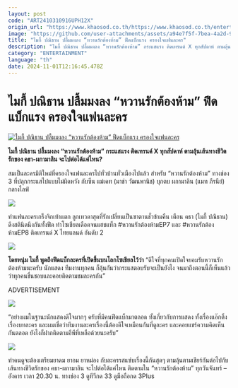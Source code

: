 ```yaml
---
layout: post
code: "ART2410310916UPH12X"
origin_url: "https://www.khaosod.co.th/https://www.khaosod.co.th/entertainment/drama/news_9483266"
image: "https://github.com/user-attachments/assets/a94e7f5f-7bea-4a2d-945c-3b6f7a4743f0"
title: "ไมกี้ ปณิธาน ปลื้มมงลง “หวานรักต้องห้าม” ฟีดแบ็กแรง ครองใจแฟนละคร"
description: "ไมกี้ ปณิธาน ปลื้มมงลง “หวานรักต้องห้าม” กระแสแรง ติดเทรนด์ X ทุกสัปดาห์ ตามลุ้นเส้นทางชีวิตรักของ คธา-ผกามาลิน จะไปต่อได้แค่ไหน?"
category: "ENTERTAINMENT"
language: "th"
date: 2024-11-01T12:16:45.478Z
---
```


# ไมกี้ ปณิธาน ปลื้มมงลง “หวานรักต้องห้าม” ฟีดแบ็กแรง ครองใจแฟนละคร

[![ไมกี้ ปณิธาน ปลื้มมงลง “หวานรักต้องห้าม” ฟีดแบ็กแรง ครองใจแฟนละคร](https://www.khaosod.co.th/wpapp/uploads/2024/10/ปกขาว4คำ-เส้น-38.jpg "ไมกี้ ปณิธาน ปลื้มมงลง “หวานรักต้องห้าม” ฟีดแบ็กแรง ครองใจแฟนละคร")](https://www.khaosod.co.th/wpapp/uploads/2024/10/ปกขาว4คำ-เส้น-38.jpg)

**ไมกี้ ปณิธาน ปลื้มมงลง “หวานรักต้องห้าม” กระแสแรง ติดเทรนด์ X ทุกสัปดาห์ ตามลุ้นเส้นทางชีวิตรักของ คธา-ผกามาลิน จะไปต่อได้แค่ไหน?**

สมเป็นละครมิติใหม่ที่ครองใจแฟนละครไปทั่วบ้านทั่วเมืองไปแล้ว สำหรับ “หวานรักต้องห้าม” ทางช่อง 3 ที่ปลุกกระแสไปแบบไม่ผิดหวัง กับซีน แม่เคท (มาช่า วัฒนพานิช) บุกตบ ผกามาลิน (แมท ภีรนีย์) กลางไลฟ์

![](https://www.khaosod.co.th/wpapp/uploads/2024/10/J49A8431-696x464.jpg)

ทำแฟนละครเกร็งจิกเท้าแตก ลูกเทวดาสุดที่รักเปลี่ยนเป็นซาตานชั่วข้ามคืน เตือน คธา (ไมกี้ ปณิธาน) ดึงสตินิดนึงกันทั้งฟีด ทำโซเชียลเดือดจนแฮชแท็ก #หวานรักต้องห้ามEP7 และ #หวานรักต้องห้ามEP8 ติดเทรนด์ X ไทยแลนด์ อันดับ 2

![](https://www.khaosod.co.th/wpapp/uploads/2024/10/S__32759821_0-688x696.jpg)

**โดยหนุ่ม ไมกี้ พูดถึงฟีดแบ็กละครที่เปิดขึ้นบนโลกโซเชียลไว้ว่า** “ดีใจที่ทุกคนเปิดใจยอมรับหวานรักต้องห้ามนะครับ นักแสดง ทีมงานทุกคน ก็ลุ้นกันว่ากระแสตอบรับจะเป็นยังไง จนมาถึงตอนนี้ก็เห็นแล้วว่าทุกคนชื่นชอบและคอยติดตามชมละครกัน”

ADVERTISEMENT

![](https://www.khaosod.co.th/wpapp/uploads/2024/10/S__32759823_0-696x664.jpg)

“อย่างผมในฐานะนักแสดงดีใจมากๆ ครับที่มีคนฟีดแบ็กมาตลอด ทั้งเกี่ยวกับการแสดง ทั้งเรื่องแอ๊กติ้ง เรื่องบทละคร และผมเชื่อว่าทีมงานละครเรื่องนี้ต้องดีใจเหมือนกันที่ดูละคร และคอยแชร์ความคิดเห็นกันตลอด ยังไงก็ฝากติดตามอีพีที่เหลือด้วยนะครับ”

![](https://www.khaosod.co.th/wpapp/uploads/2024/10/S__32833559_0-613x696.jpg)

ทำคนดูจะต้องเตรียมยาดม ยาอม ยาหม่อง กับละครรสแซ่บเรื่องนี้กันสุดๆ ตามลุ้นตามเชียร์กันต่อไปกับเส้นทางชีวิตรักของ คธา-ผกามาลิน จะไปต่อได้แค่ไหน ติดตามใน “หวานรักต้องห้าม” ทุกวันจันทร์ – อังคาร เวลา 20.30 น. ทางช่อง 3 ดูทีวีกด 33 ดูมือถือกด 3Plus